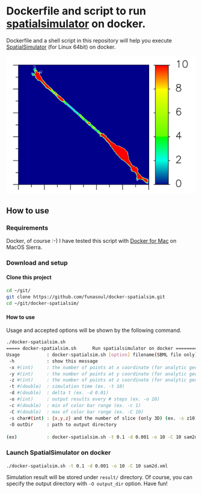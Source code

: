 # Dockerfile and script to run [spatialsimulator](https://github.com/spatialsimulator) on docker.
Dockerfile and a shell script in this repository will help you execute [SpatialSimulator](https://github.com/spatialsimulator) (for Linux 64bit) on docker.

![SpatialSimulator on Docker](./images/sam2d_cyt.png "SpatialSimulator on Docker")

## How to use
### Requirements
Docker, of course :-)
I have tested this script with [Docker for Mac](https://www.docker.com/products/docker#/mac) on MacOS Sierra.

### Download and setup
#### Clone this project
```sh
cd ~/git/
git clone https://github.com/funasoul/docker-spatialsim.git
cd ~/git/docker-spatialsim/
```

#### How to use
Usage and accepted options will be shown by the following command.
```sh
./docker-spatialsim.sh
===== docker-spatialsim.sh      Run spatialsimulator on docker ===================
Usage          : docker-spatialsim.sh [option] filename(SBML file only)
 -h            : show this message
 -x #(int)     : the number of points at x coordinate (for analytic geometry only) (ex. -x 100)
 -y #(int)     : the number of points at y coordinate (for analytic geometry only) (ex. -y 100)
 -z #(int)     : the number of points at z coordinate (for analytic geometry only) (ex. -z 100)
 -t #(double)  : simulation time (ex. -t 10)
 -d #(double)  : delta t (ex. -d 0.01)
 -o #(int)     : output results every # steps (ex. -o 10)
 -c #(double)  : min of color bar range (ex. -c 1)
 -C #(double)  : max of color bar range (ex. -C 10)
 -s char#(int) : {x,y,z} and the number of slice (only 3D) (ex. -s z10)
 -O outDir     : path to output directory

(ex)           : docker-spatialsim.sh -t 0.1 -d 0.001 -o 10 -C 10 sam2d.xml
```

### Launch SpatialSimulator on docker
```sh
./docker-spatialsim.sh -t 0.1 -d 0.001 -o 10 -C 10 sam2d.xml
```
Simulation result will be stored under `result/` directory. Of course, you can specify the output directory with `-O output_dir` option.
Have fun!
